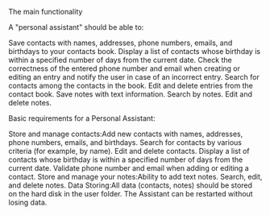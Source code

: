 The main functionality

A "personal assistant" should be able to:

Save contacts with names, addresses, phone numbers, emails, and birthdays to your contacts book.
Display a list of contacts whose birthday is within a specified number of days from the current date.
Check the correctness of the entered phone number and email when creating or editing an entry and notify the user in case of an incorrect entry.
Search for contacts among the contacts in the book.
Edit and delete entries from the contact book.
Save notes with text information.
Search by notes.
Edit and delete notes.

Basic requirements for a Personal Assistant:

Store and manage contacts:Add new contacts with names, addresses, phone numbers, emails, and birthdays.
Search for contacts by various criteria (for example, by name).
Edit and delete contacts.
Display a list of contacts whose birthday is within a specified number of days from the current date.
Validate phone number and email when adding or editing a contact.
Store and manage your notes:Ability to add text notes.
Search, edit, and delete notes.
Data Storing:All data (contacts, notes) should be stored on the hard disk in the user folder.
The Assistant can be restarted without losing data.
